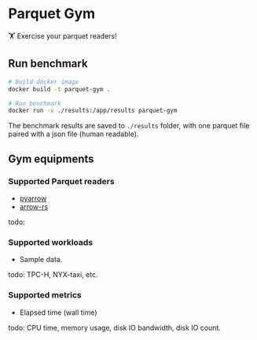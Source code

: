 # Parquet Gym

🏋️ Exercise your parquet readers!


## Run benchmark
```bash
# Build docker image
docker build -t parquet-gym .

# Run benchmark
docker run -v ./results:/app/results parquet-gym 
```

The benchmark results are saved to `./results` folder, with one parquet file paired with a json file (human readable). 

## Gym equipments
### Supported Parquet readers
- [pyarrow](https://arrow.apache.org/docs/python/parquet.html)
- [arrow-rs](https://docs.rs/parquet/latest/parquet/)

todo: 

### Supported workloads
- Sample data.

todo: TPC-H, NYX-taxi, etc.

### Supported metrics
- Elapsed time (wall time)

todo: CPU time, memory usage, disk IO bandwidth, disk IO count.

